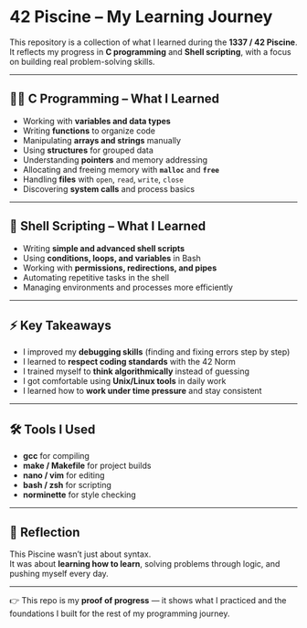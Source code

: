 # 42 Piscine – My Learning Journey  

This repository is a collection of what I learned during the **1337 / 42 Piscine**.  
It reflects my progress in **C programming** and **Shell scripting**, with a focus on building real problem-solving skills.  

---

## 🧑‍💻 C Programming – What I Learned  

- Working with **variables and data types**  
- Writing **functions** to organize code  
- Manipulating **arrays and strings** manually  
- Using **structures** for grouped data  
- Understanding **pointers** and memory addressing  
- Allocating and freeing memory with **`malloc`** and **`free`**  
- Handling **files** with `open`, `read`, `write`, `close`  
- Discovering **system calls** and process basics  

---

## 🐚 Shell Scripting – What I Learned  

- Writing **simple and advanced shell scripts**  
- Using **conditions, loops, and variables** in Bash  
- Working with **permissions, redirections, and pipes**  
- Automating repetitive tasks in the shell  
- Managing environments and processes more efficiently  

---

## ⚡ Key Takeaways  

- I improved my **debugging skills** (finding and fixing errors step by step)  
- I learned to **respect coding standards** with the 42 Norm  
- I trained myself to **think algorithmically** instead of guessing  
- I got comfortable using **Unix/Linux tools** in daily work  
- I learned how to **work under time pressure** and stay consistent  

---

## 🛠️ Tools I Used  

- **gcc** for compiling  
- **make / Makefile** for project builds  
- **nano / vim** for editing  
- **bash / zsh** for scripting  
- **norminette** for style checking  

---

## 🚀 Reflection  

This Piscine wasn’t just about syntax.  
It was about **learning how to learn**, solving problems through logic, and pushing myself every day.  

---

👉 This repo is my **proof of progress** — it shows what I practiced and the foundations I built for the rest of my programming journey.  
